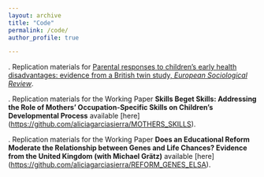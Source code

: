 ```yaml
---
layout: archive
title: "Code"
permalink: /code/
author_profile: true

---
```

  
  
  . Replication materials for [Parental responses to children’s early health disadvantages: evidence from a British twin study, _European Sociological Review_](https://github.com/aliciagarciasierra/PARENTAL_RESPONSES_ESR).


  . Replication materials for the Working Paper **Skills Beget Skills: Addressing the Role of Mothers’ Occupation-Specific Skills on Children’s Developmental Process** available [here] (https://github.com/aliciagarciasierra/MOTHERS_SKILLS).


  . Replication materials for the Working Paper **Does an Educational Reform Moderate the Relationship between Genes and Life Chances? Evidence from the United Kingdom (with Michael Grätz)** available [here] (https://github.com/aliciagarciasierra/REFORM_GENES_ELSA).


